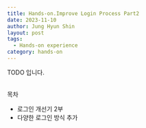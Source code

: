 ```yaml
---
title: Hands-on.Improve Login Process Part2
date: 2023-11-10
author: Jung Hyun Shin
layout: post
tags:
  - Hands-on experience
category: hands-on
---
```


<div class="highlight"> TODO 입니다. </div>

<br>

목차
- 로그인 개선기 2부
- 다양한 로그인 방식 추가